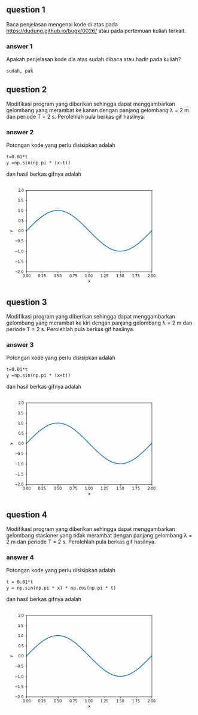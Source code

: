 ## question 1
Baca penjelasan mengenai kode di atas pada <https://dudung.github.io/bugx/0026/> atau pada pertemuan kuliah terkait.

### answer 1
Apakah penjelasan kode dia atas sudah dibaca atau hadir pada kuliah?
```
sudah, pak
```

## question 2
Modifikasi program yang diberikan sehingga dapat menggambarkan gelombang yang merambat ke kanan dengan panjang gelombang &lambda; = 2 m dan periode T = 2 s. Perolehlah pula berkas gif hasilnya.

### answer 2
Potongan kode yang perlu disisipkan adalah
```
t=0.01*t
y =np.sin(np.pi * (x-t))
```
dan hasil berkas gifnya adalah \
![gif file from simulation wave to right](https://github.com/clarissaivana/fi3201-01-2021-2/blob/main/assignments/04/10219051/rambat%20kanan.gif)


## question 3
Modifikasi program yang diberikan sehingga dapat menggambarkan gelombang yang merambat ke kiri dengan panjang gelombang &lambda; = 2 m dan periode T = 2 s. Perolehlah pula berkas gif hasilnya.

### answer 3
Potongan kode yang perlu disisipkan adalah
```
t=0.01*t
y =np.sin(np.pi * (x+t))
```
dan hasil berkas gifnya adalah \
![gif file from simulation wave to left](https://github.com/clarissaivana/fi3201-01-2021-2/blob/main/assignments/04/10219051/rambat%20kiri.gif)


## question 4
Modifikasi program yang diberikan sehingga dapat menggambarkan gelombang stasioner yang tidak merambat dengan panjang gelombang &lambda; = 2 m dan periode T = 2 s. Perolehlah pula berkas gif hasilnya.

### answer 4
Potongan kode yang perlu disisipkan adalah
```
t = 0.01*t
y = np.sin(np.pi * x) * np.cos(np.pi * t)
```
dan hasil berkas gifnya adalah \
![gif file from simulation wave stationary](https://github.com/clarissaivana/fi3201-01-2021-2/blob/main/assignments/04/10219051/stasioner.gif)
